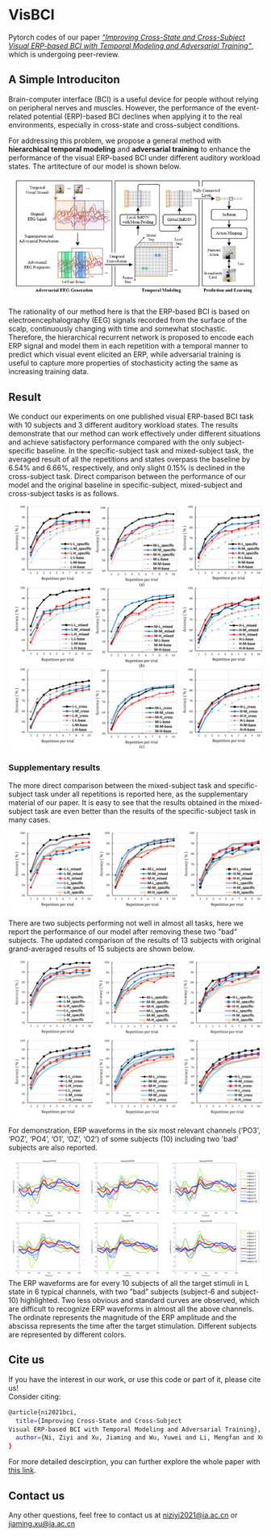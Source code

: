 # VisBCI
Pytorch codes of our paper [*"Improving Cross-State and Cross-Subject Visual ERP-based BCI with Temporal Modeling and Adversarial Training"*](https://github.com/aispeech-lab/VisBCI), which is undergoing peer-review. 

## A Simple Introduciton 
Brain-computer interface (BCI) is a useful device for people without relying on peripheral nerves and muscles. However, the performance of the event-related potential (ERP)-based BCI declines when applying it to the real environments, especially in cross-state and cross-subject conditions. 

For addressing this problem, we propose a general method with **hierarchical temporal modeling** and **adversarial training** to enhance the performance of the visual ERP-based BCI under different auditory workload states. The artitecture of our model is shown below.

<div align=center><img src="https://github.com/aispeech-lab/VisBCI/blob/main/assets/framework.jpg"></div>
 
The rationality of our method here is that the ERP-based BCI is based on electroencephalography (EEG) signals recorded from the surface of the scalp, continuously changing with time and somewhat stochastic. Therefore, the hierarchical recurrent network is proposed to encode each ERP signal and model them in each repetition with a temporal manner to predict which visual event elicited an ERP, while adversarial training is useful to capture more properties of stochasticity acting the same as increasing training data.

## Result                                                                
We conduct our experiments on one published visual ERP-based BCI task with 10 subjects and 3 different auditory workload states. The results demonstrate that our method can work effectively under different situations and achieve satisfactory performance compared with the only subject-specific baseline. In the specific-subject task and mixed-subject task, the averaged result of all the repetitions and states overpass the baseline by 6.54% and 6.66%, respectively, and only slight 0.15% is declined in the cross-subject task. Direct comparison between the performance of our model and the original baseline in specific-subject, mixed-subject and cross-subject tasks is as follows. 
<div align=center><img src="https://github.com/aispeech-lab/VisBCI/blob/main/assets/acc-all.png"></div>

### Supplementary results
The more direct comparison between the mixed-subject task and specific-subject task under all repetitions is reported here, as the supplementary material of our paper. It is easy to see that the results obtained in the mixed-subject task are even better than the results of the specific-subject task in many cases.
<div align=center><img src="https://github.com/aispeech-lab/VisBCI/blob/main/assets/mixed_compare_specific.png"></div>

There are two subjects performing not well in almost all tasks, here we report the performance of our model after removing these two "bad" subjects. The updated comparison of the results of 13 subjects with original grand-averaged results of 15 subjects are shown below. 
<div align=center><img src="https://github.com/aispeech-lab/VisBCI/blob/main/assets/specific-2.png"></div>
<div align=center><img src="https://github.com/aispeech-lab/VisBCI/blob/main/assets/cross-2.png"></div>

For demonstration, ERP waveforms in the six most relevant channels (‘PO3’, ‘POZ’, ‘PO4’, ‘O1’, ‘OZ’, ‘O2’) of some subjects (10) including two 'bad' subjects are also reported.
<div align=center><img src="https://github.com/aispeech-lab/VisBCI/blob/main/assets/waveform-1~3.jpg"></div>
<div align=center><img src="https://github.com/aispeech-lab/VisBCI/blob/main/assets/waveform-4~6.jpg"></div>
The ERP waveforms are for every 10 subjects of all the target stimuli in L state in 6 typical channels, with two ”bad” subjects (subject-6 and subject-10) highlighted. Two less obvious and standard curves are observed, which are difficult to recognize ERP waveforms in almost all the above channels. The ordinate represents the magnitude of
the ERP amplitude and the abscissa represents the time after the target stimulation. Different subjects are represented by different colors.

## Cite us
If you have the interest in our work, or use this code or part of it, please cite us!  
Consider citing:
```bash
@article{ni2021bci,
  title={Improving Cross-State and Cross-Subject  
Visual ERP-based BCI with Temporal Modeling and Adversarial Training},
  author={Ni, Ziyi and Xu, Jiaming and Wu, Yuwei and Li, Mengfan and Xu, Guizhi and Xu, Bo}
}
```
For more detailed descirption, you can further explore the whole paper with [this link](https://github.com/aispeech-lab/VisBCI).  

## Contact us
Any other questions, feel free to contact us at niziyi2021@ia.ac.cn or jiaming.xu@ia.ac.cn 


